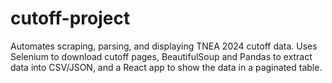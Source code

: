 # cutoff-project
Automates scraping, parsing, and displaying TNEA 2024 cutoff data. Uses Selenium to download cutoff pages, BeautifulSoup and Pandas to extract data into CSV/JSON, and a React app to show the data in a paginated table.
